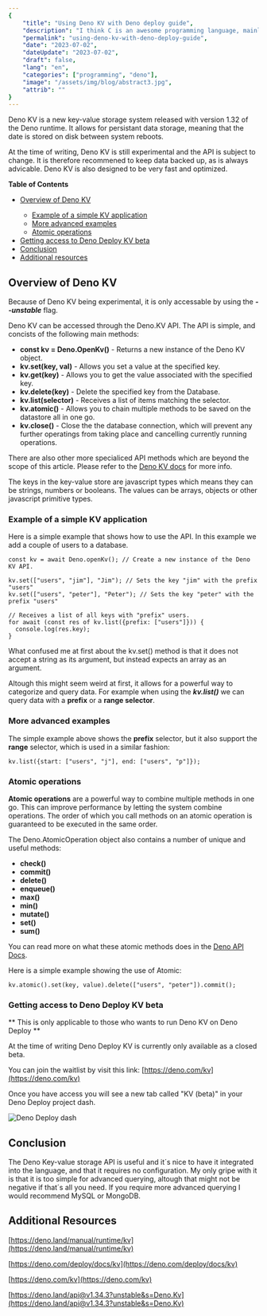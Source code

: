 ```yaml
---
{
    "title": "Using Deno KV with Deno deploy guide",
    "description": "I think C is an awesome programming language, mainly because of it's simplicity. This is why I decided to make this reference in order to have something to refer to when programming in C.",
    "permalink": "using-deno-kv-with-deno-deploy-guide",
    "date": "2023-07-02",
    "dateUpdate": "2023-07-02",
    "draft": false,
    "lang": "en",
    "categories": ["programming", "deno"],
    "image": "/assets/img/blog/abstract3.jpg",
    "attrib": ""
}
---
```


Deno KV is a new key-value storage system released with version 1.32 of the Deno runtime.
It allows for persistant data storage, meaning that the date is stored on disk between system reboots.

At the time of writing, Deno KV is still experimental and the API is subject to change.
It is therefore recommened to keep data backed up, as is always advicable.
Deno KV is also designed to be very fast and optimized.

**Table of Contents**

<ul>
    <li><a href="#overview">Overview of Deno KV</a></li>
    <ul>
        <li><a href="#example">Example of a simple KV application</a></li>
        <li><a href="#advanced-example">More advanced examples</a></li>
        <li><a href="#atomic-operations">Atomic operations</a></li>
    </ul>
    <li><a href="#deno-deploy-kv-beta">Getting access to Deno Deploy KV beta</a></li>
    <li><a href="#conclustion">Conclusion</a></li>
    <li><a href="#additional-resources">Additional resources</a></li>
</ul>

<div id="overview"></div>

## Overview of Deno KV

<i class="fa-solid fa-circle-info"></i> Because of Deno KV being experimental, it is only accessable by using the **<em>--unstable</em>** flag.

Deno KV can be accessed through the Deno.KV API. The API is simple, and concists of the following main methods:

* **const kv = Deno.OpenKv()** - Returns a new instance of the Deno KV object.
* **kv.set(key, val)** - Allows you set a value at the specified key.
* **kv.get(key)** - Allows you to get the value associated with the specified key.
* **kv.delete(key)** - Delete the specified key from the Database.
* **kv.list(selector)** - Receives a list of items matching the selector.
* **kv.atomic()** - Allows you to chain multiple methods to be saved on the datastore all in one go.
* **kv.close()** - Close the the database connection, which will prevent any further operatings from taking place and cancelling currently running operations.

There are also other more specialiced API methods which are beyond the scope of this article.
Please refer to the [Deno KV docs](https://deno.land/api@v1.34.3?unstable&s=Deno.Kv) for more info.

The keys in the key-value store are javascript types which means they can be strings, numbers or booleans.
The values can be arrays, objects or other javascript primitive types.

<div id="example"></div>

### Example of a simple KV application

Here is a simple example that shows how to use the API.
In this example we add a couple of users to a database.

```
const kv = await Deno.openKv(); // Create a new instance of the Deno KV API.
    
kv.set(["users", "jim"], "Jim"); // Sets the key "jim" with the prefix "users"
kv.set(["users", "peter"], "Peter"); // Sets the key "peter" with the prefix "users"

// Receives a list of all keys with "prefix" users.
for await (const res of kv.list({prefix: ["users"]})) {
  console.log(res.key);
}
```

What confused me at first about the kv.set() method is that it does not accept a string as its argument,
but instead expects an array as an argument.

Altough this might seem weird at first, it allows for a powerful way to categorize and query data.
For example when using the **<em>kv.list()</em>** we can query data with a **prefix** or a **range selector**.

### More advanced examples

The simple example above shows the **prefix** selector, but it also support the **range** selector, which is used in a similar fashion:

```// Receives a list of all items with "prefix" users, and that has a key of j up to p.
kv.list({start: ["users", "j"], end: ["users", "p"]});
```

### Atomic operations

**Atomic operations** are a powerful way to combine multiple methods in one go. This can improve performance by letting the system combine operations. The order of which you call methods on an atomic operation is guaranteed to be executed in the same order.

The Deno.AtomicOperation object also contains a number of unique and useful methods:

* **check()**
* **commit()**
* **delete()**
* **enqueue()**
* **max()**
* **min()**
* **mutate()**
* **set()**
* **sum()**

You can read more on what these atomic methods does in the [Deno API Docs](https://deno.land/api@v1.34.3?s=Deno.AtomicOperation&unstable=).

Here is a simple example showing the use of Atomic:

```// Sets a certain key to a value, and then deletes key peter from users.
kv.atomic().set(key, value).delete(["users", "peter"]).commit();
```

<div id="deno-deploy-kv-beta"></div>

### Getting access to Deno Deploy KV beta

** <i class="fa-solid fa-circle-exclamation"></i> This is only applicable to those who wants to run Deno KV on Deno Deploy **

At the time of writing Deno Deploy KV is currently only available as a closed beta.

You can join the waitlist by visit this link: [https://deno.com/kv](https://deno.com/kv)

Once you have access you will see a new tab called "KV (beta)" in your Deno Deploy project dash.

![Deno Deploy dash](/assets/img/blog/deno_deploy.png)

<div id="conclusion"></div>

## Conclusion

The Deno Key-value storage API is useful and it´s nice to have it integrated into the language, and that it requires no configuration.
My only gripe with it is that it is too simple for advanced querying, altough that might not be negative if that´s all you need.
If you require more advanced querying I would recommend MySQL or MongoDB.

<div id="additional-resources"></div>

## Additional Resources

[https://deno.land/manual/runtime/kv](https://deno.land/manual/runtime/kv)

[https://deno.com/deploy/docs/kv](https://deno.com/deploy/docs/kv)

[https://deno.com/kv](https://deno.com/kv)

[https://deno.land/api@v1.34.3?unstable&s=Deno.Kv](https://deno.land/api@v1.34.3?unstable&s=Deno.Kv)
